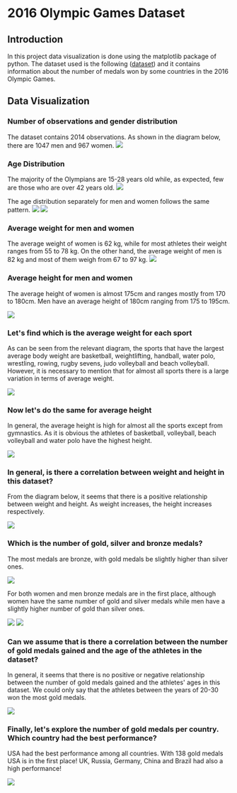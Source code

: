# 2016 Olympic Games Dataset

## Introduction
Ιn this project data visualization is done using the matplotlib package of python. The dataset used is the following ([dataset](https://github.com/katetotka/plt_sports_visualization/blob/main/summer2016.csv)) and it contains information about the number of medals won by some countries in the 2016 Olympic Games.


## Data Visualization

### Number of observations and gender distribution
The dataset contains 2014 observations. Αs shown in the diagram below, there are 1047 men and 967 women.
![](https://github.com/katetotka/plt_sports_visualization/blob/main/gender_1.png)

### Age Distribution
The majority of the Olympians are 15-28 years old while, as expected, few are those who are over 42 years old.
![](https://github.com/katetotka/plt_sports_visualization/blob/main/totalyears_1.png)

The age distribution separately for men and women follows the same pattern.
![](https://github.com/katetotka/plt_sports_visualization/blob/main/menyears_1.png)
![](https://github.com/katetotka/plt_sports_visualization/blob/main/womenyears_1.png)

### Average weight for men and women
The average weight of women is 62 kg, while for most athletes their weight ranges from 55 to 78 kg. On the other hand, the average weight of men is 82 kg and most of them weigh from 67 to 97 kg.
![](https://github.com/katetotka/plt_sports_visualization/blob/main/weight_1.png)

### Average height for men and women
The average height of women is almost 175cm and ranges mostly from 170 to 180cm. Men have an average height of 180cm ranging from 175 to 195cm.

![](https://github.com/katetotka/plt_sports_visualization/blob/main/height.png)

### Let's find which is the average weight for each sport
As can be seen from the relevant diagram, the sports that have the largest average body weight are basketball, weightlifting, handball, water polo, wrestling, rowing, rugby sevens, judo volleyball and beach volleyball. However, it is necessary to mention that for almost all sports there is a large variation in terms of average weight.

![](https://github.com/katetotka/plt_sports_visualization/blob/main/sportsweight.png)

### Now let's do the same for average height
In general, the average height is high for almost all the sports except from gymnastics. As it is obvious the athletes of basketball, volleyball, beach volleyball and water polo have the highest height.

![](https://github.com/katetotka/plt_sports_visualization/blob/main/sportsheight.png)

### In general, is there a correlation between weight and height in this dataset?
From the diagram below, it seems that there is a positive relationship between weight and height. As weight increases, the height increases respectively.

![](https://github.com/katetotka/plt_sports_visualization/blob/main/corr.png)

### Which is the number of gold, silver and bronze medals?
The most medals are bronze, with gold medals be slightly higher than silver ones.

![](https://github.com/katetotka/plt_sports_visualization/blob/main/medalsg.png)

For both women and men bronze medals are in the first place, although women have the same number of gold and silver medals while men have a slightly higher number of gold than silver ones.

![](https://github.com/katetotka/plt_sports_visualization/blob/main/medalsw.png)
![](https://github.com/katetotka/plt_sports_visualization/blob/main/medalsm.png)

### Can we assume that is there a correlation between the number of gold medals gained and the age of the athletes in the dataset?
In general, it seems that there is no positive or negative relationship between the number of gold medals gained and the athletes' ages in this dataset. We could only say that the athletes between the years of 20-30 won the most gold medals.

![](https://github.com/katetotka/plt_sports_visualization/blob/main/corr1.png)

### Finally, let's explore the number of gold medals per country. Which country had the best performance?
USA had the best performance among all countries. With 138 gold medals USA is in the first place! UK, Russia, Germany, China and Brazil had also a high performance!

![](https://github.com/katetotka/plt_sports_visualization/blob/main/medalscountry.png)
